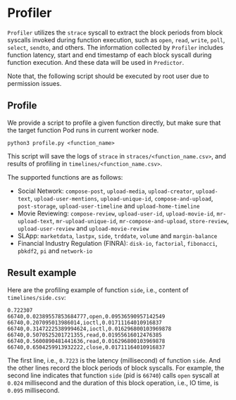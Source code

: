 # Profiler

`Profiler` utilizes the `strace` syscall to extract the block periods from block syscalls invoked during function execution, such
as `open`, `read`, `write`, `poll`, `select`, `sendto`, and others. The information collected by `Profiler` includes function latency, start and end timestamp of each block syscall during function execution. And these data will be used in `Predictor`.

Note that, the following script should be executed by root user due to permission issues.

## Profile
We provide a script to profile a given function directly, but make sure that the target function Pod runs in current worker node.
```
python3 profile.py <function_name>
```
This script will save the logs of `strace` in `straces/<function_name.csv>`, and results of profiling in `timelines/<function_name.csv>`.

The supported functions are as follows:
* Social Network: `compose-post`, `upload-media`, `upload-creator`, `upload-text`, `upload-user-mentions`, `upload-unique-id`, 
    `compose-and-upload`, `post-storage`, `upload-user-timeline` and `upload-home-timeline`
* Movie Reviewing: `compose-review`, `upload-user-id`, `upload-movie-id`, `mr-upload-text`, `mr-upload-unique-id`, 
    `mr-compose-and-upload`, `store-review`, `upload-user-review` and `upload-movie-review`
* SLApp: `marketdata`, `lastpx`, `side`, `trddate`, `volume` and `margin-balance`
* Financial Industry Regulation (FINRA): `disk-io`, `factorial`, `fibonacci`, `pbkdf2`, `pi` and `network-io`

## Result example
Here are the profiling example of function `side`, i.e., content of `timelines/side.csv`:
```
0.722307
66740,0.02389557853684777,open,0.09536590957142549
66740,0.207095013986014,ioctl,0.01711164010916837
66740,0.31472225389994624,ioctl,0.016296800103969878
66740,0.5070525201721355,read,0.01955616012476385
66740,0.5600890481441636,read,0.016296800103969878
66740,0.6504259913932222,close,0.01711164010916837
```
The first line, i.e., `0.7223` is the latency (millisecond) of function `side`. And the other lines record the block periods of block syscalls. For example, the second line indicates that function `side` (pid is `66740`) calls `open` syscall at `0.024` millisecond and the duration of this block operation, i.e., IO time, is `0.095` millisecond.